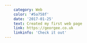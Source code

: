 ```yaml
---
    category: Web
    color: '#5a758f'
    date: '2017-01-25'
    text: Created my first web page
    link: https://georgee.co.uk
    linkinfo: 'Check it out'
---
```

